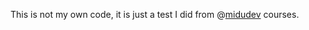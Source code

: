 This is not my own code, it is just a test I did from @[midudev](https://github.com/midudev) courses.